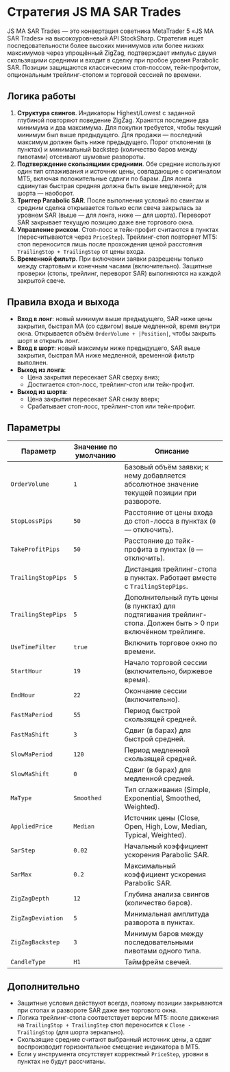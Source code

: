 # Стратегия JS MA SAR Trades

JS MA SAR Trades — это конвертация советника MetaTrader 5 «JS MA SAR Trades» на высокоуровневый API StockSharp. Стратегия ищет
последовательности более высоких минимумов или более низких максимумов через упрощённый ZigZag, подтверждает импульс двумя
скользящими средними и входит в сделку при пробое уровня Parabolic SAR. Позиции защищаются классическим стоп-лоссом, тейк-профитом,
опциональным трейлинг-стопом и торговой сессией по времени.

## Логика работы

1. **Структура свингов**. Индикаторы Highest/Lowest с заданной глубиной повторяют поведение ZigZag. Хранятся последние два
   минимума и два максимума. Для покупки требуется, чтобы текущий минимум был выше предыдущего. Для продажи — последний максимум
   должен быть ниже предыдущего. Порог отклонения (в пунктах) и минимальный backstep (количество баров между пивотами) отсеивают
   шумовые развороты.
2. **Подтверждение скользящими средними**. Обе средние используют один тип сглаживания и источник цены, совпадающие с оригиналом MT5,
   включая положительные сдвиги по барам. Для лонга сдвинутая быстрая средняя должна быть выше медленной; для шорта — наоборот.
3. **Триггер Parabolic SAR**. После выполнения условий по свингам и средним сделка открывается только если свеча закрылась за
   уровнем SAR (выше — для лонга, ниже — для шорта). Переворот SAR закрывает текущую позицию даже вне торгового окна.
4. **Управление риском**. Стоп-лосс и тейк-профит считаются в пунктах (пересчитываются через `PriceStep`). Трейлинг-стоп повторяет
   MT5: стоп переносится лишь после прохождения ценой расстояния `TrailingStop + TrailingStep` от цены входа.
5. **Временной фильтр**. При включении заявки разрешены только между стартовым и конечным часами (включительно). Защитные проверки
   (стопы, трейлинг, переворот SAR) выполняются на каждой закрытой свече.

## Правила входа и выхода

- **Вход в лонг**: новый минимум выше предыдущего, SAR ниже цены закрытия, быстрая MA (со сдвигом) выше медленной, время внутри
  окна. Открывается объём `OrderVolume + |Position|`, чтобы закрыть шорт и открыть лонг.
- **Вход в шорт**: новый максимум ниже предыдущего, SAR выше закрытия, быстрая MA ниже медленной, временной фильтр выполнен.
- **Выход из лонга**:
  - Цена закрытия пересекает SAR сверху вниз;
  - Достигается стоп-лосс, трейлинг-стоп или тейк-профит.
- **Выход из шорта**:
  - Цена закрытия пересекает SAR снизу вверх;
  - Срабатывает стоп-лосс, трейлинг-стоп или тейк-профит.

## Параметры

| Параметр | Значение по умолчанию | Описание |
|----------|------------------------|----------|
| `OrderVolume` | `1` | Базовый объём заявки; к нему добавляется абсолютное значение текущей позиции при развороте. |
| `StopLossPips` | `50` | Расстояние от цены входа до стоп-лосса в пунктах (`0` — отключить). |
| `TakeProfitPips` | `50` | Расстояние до тейк-профита в пунктах (`0` — отключить). |
| `TrailingStopPips` | `5` | Дистанция трейлинг-стопа в пунктах. Работает вместе с `TrailingStepPips`. |
| `TrailingStepPips` | `5` | Дополнительный путь цены (в пунктах) для подтягивания трейлинг-стопа. Должен быть > 0 при включённом трейлинге. |
| `UseTimeFilter` | `true` | Включить торговое окно по времени. |
| `StartHour` | `19` | Начало торговой сессии (включительно, биржевое время). |
| `EndHour` | `22` | Окончание сессии (включительно). |
| `FastMaPeriod` | `55` | Период быстрой скользящей средней. |
| `FastMaShift` | `3` | Сдвиг (в барах) для быстрой средней. |
| `SlowMaPeriod` | `120` | Период медленной скользящей средней. |
| `SlowMaShift` | `0` | Сдвиг (в барах) для медленной средней. |
| `MaType` | `Smoothed` | Тип сглаживания (Simple, Exponential, Smoothed, Weighted). |
| `AppliedPrice` | `Median` | Источник цены (Close, Open, High, Low, Median, Typical, Weighted). |
| `SarStep` | `0.02` | Начальный коэффициент ускорения Parabolic SAR. |
| `SarMax` | `0.2` | Максимальный коэффициент ускорения Parabolic SAR. |
| `ZigZagDepth` | `12` | Глубина анализа свингов (количество баров). |
| `ZigZagDeviation` | `5` | Минимальная амплитуда разворота в пунктах. |
| `ZigZagBackstep` | `3` | Минимум баров между последовательными пивотами одного типа. |
| `CandleType` | `H1` | Таймфрейм свечей. |

## Дополнительно

- Защитные условия действуют всегда, поэтому позиции закрываются при стопах и развороте SAR даже вне торгового окна.
- Логика трейлинг-стопа соответствует версии MT5: после движения на `TrailingStop + TrailingStep` стоп переносится к `Close - TrailingStop`
  (для шорта зеркально).
- Скользящие средние считают выбранный источник цены, а сдвиг воспроизводит горизонтальное смещение индикатора в MT5.
- Если у инструмента отсутствует корректный `PriceStep`, уровни в пунктах не будут рассчитаны.
